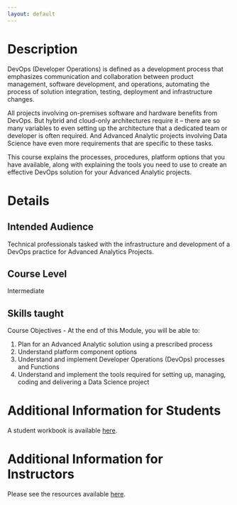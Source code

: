 ```yaml
---
layout: default
---
```


# Description

DevOps (Developer Operations) is defined as a development process that emphasizes communication and collaboration between product management, software development, and operations, automating the process of solution integration, testing, deployment and infrastructure changes. 

All projects involving on-premises software and hardware benefits from DevOps. But hybrid and cloud-only architectures require it – there are so many variables to even setting up the architecture that a dedicated team or developer is often required. And Advanced Analytic projects involving Data Science have even more requirements that are specific to these tasks.

This course explains the processes, procedures, platform options that you have available, along with explaining the tools you need to use to create an effective DevOps solution for your Advanced Analytic projects. 


# Details

## Intended Audience

Technical professionals tasked with the infrastructure and development of a DevOps practice for Advanced Analytics Projects.

## Course Level

Intermediate


## Skills taught

Course Objectives - At the end of this Module, you will be able to:

1. Plan for an Advanced Analytic solution using a prescribed process
2. Understand platform component options
3. Understand and implement Developer Operations (DevOps) processes and Functions
4. Understand and implement the tools required for setting up, managing, coding and delivering a Data Science project

# Additional Information for Students

A student workbook is available [here](Students/student_resources).

# Additional Information for Instructors

Please see the resources available [here](Instructor/instructor_instructions).

